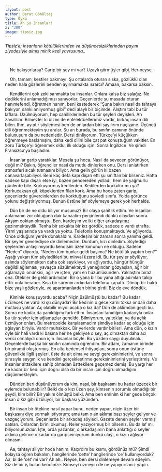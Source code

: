 ```yaml
---
layout: post
author: Berat Gönültaş
type: Öykü
title: Ah Şu İnsanlar!
x: "300"
image: tipsiz.jpg
---
```



_Tipsiz’e; insanların kötülüklerinden ve düşüncesizliklerinden payını ziyadesiyle almış minik kedi yavrusuna.._


<br/>

&nbsp;&nbsp;&nbsp;&nbsp;Ne bakıyorlarsa? Garip bir şey mi var? Uzaylı görmüşler gibi. Her neyse.

&nbsp;&nbsp;&nbsp;&nbsp;Oh, tamam, kestiler bakmayı. Şu ortalarda oturan sıska, gözlüklü olan neden hala gözlerini benden ayırmamakta ısrarcı? Amaan, bakarsa baksın.

&nbsp;&nbsp;&nbsp;&nbsp;Kendilerini çok zeki sanmakta bu insanlar. Onlara kalsa biz salağız. Ne dediklerini anlamadığımızı sanıyorlar. Geçenlerde şu masada oturan hanımefendi, öğretmen hanım, beni kastederek “Şuna bakın nasıl da tahtaya bakıyor, sanki anlıyormuş gibi” dedi alaylı bir biçimde. Alıştım tabi bu tür laflara. Üzülmüyorum, hep cahilliklerinden bu tür şeyleri deyişleri. Ah zavallılar. Bilmezler ki bizim de entelektüellerimiz vardır, birkaç insan dili bilen. Ihm, ayıptır söylemesi ben de onlardan biri sayılırım naçizane. Üçüncü dili öğrenmekteyim şu aralar. Şu an burada, bu sınıfın camının önünde bulunuşum da bu nedenledir. Dersi dinliyorum. Türkçe’yi küçükken öğrenmeye başlamışım, daha kedi dilini bile çat pat konuştuğum vakitler. En zoru Türkçe’yi öğrenmek oldu, ilk olduğu için. Sonra İngilizce. Ve şimdi Fransızca’ya başladım.  

&nbsp;&nbsp;&nbsp;&nbsp;İnsanlar garip yaratıklar. Mesela şu hoca. Nasıl da sevecen görünüyor, değil mi? Bakın, öğrenciler nasıl da mutlu dinlerken onu. Dersi anlatırken atmosferi sıcak tutmasını biliyor. Ama gelin görün ki bazen canavarlaşabiliyor. Beni kaç defa kapı dışarı etti şu sınıftan bir bilseniz. Hatta sadece kapı dışarı etse iyi, bazen pencereden yolladı, hem de yağmurlu günlerde bile.  Korkuyormuş kedilerden. Kedilerden korkulur mu ya? Korkucaksan git, köpeklerden filan kork. Ama bu hoca zaten garip, geçenlerde güvercinlerden de korktuğunu söyledi sınıfa. Yolda görünce yolunu değiştiriyormuş. Bunun üstüne laf söylemeye gerek yok herhalde.  

&nbsp;&nbsp;&nbsp;&nbsp;Dün bir de ne oldu biliyor musunuz? Bir olaya şahitlik ettim. Ve insanları anlamanın zor olduğuna dair kanaatim perçinlendi dünkü olaydan sonra. Akşam çoktan olmuştu. Ben, kardeşim ve iki diğer arkadaşımız gezinmekteydik. Tenha bir sokakta bir kız gördük, sadece o vardı etrafta. Yirmi yaşlarında ya vardı ya yoktu. Telefonla konuşmaktaydı. Ve ağlıyordu. Önce olduğum yerde donakaldım. Kardeşim bir zaman sonra yanıma geldi. Bir şeyler gevelediyse de dinlemedim. Durdum, kızı dinledim. Söylediği şeylerden anlaşılmıyordu kendisini üzen konunun ne olduğu. Sadece “Neden” diyordu, “Neden tüm bunlar geldi başıma? Ne kötülük yaptım ben?” Aşağı yukarı tüm söyledikleri bu minval üzere idi. Bu tür şeyler söylüyor, aslında söylemekten daha çok sayıklıyor, ve ağlıyordu, hüngür hüngür değildi ağlaması; yavaşça süzülmekteydi yanağından gözyaşları, ağır bir ağlamaydı onunkisi, ağır ve içten, yani en hüzünlüsünden. Yaklaştım biraz ona. Ötekiler de geldi ardımdan. Bir o yana bir bu yana attığı adımları takip ettik onla beraber. Kısa bir sürenin ardından telefonu kapattı. Dönüp bir baktı bize yaşlı gözleriyle, ve apartmanlardan birine girdi. Biz de eve döndük.  

&nbsp;&nbsp;&nbsp;&nbsp;Kiminle konuşuyordu acaba? Niçin üzülmüştü bu kadar? Bu kadar üzülecek ne vardı ki şu dünyada? Bir kedinin o gece karnı toksa ondan daha mutlusu yoktur. Aç olabilir miydi acaba o kız da? Dün de aklımdan geçti bu. Sonra ne kadar da yanıldığımı fark ettim. İnsanları tanıdığım kadarıyla onlar bu tür şeyler için ağlamazlar genelde. Bilmiyorum, ya toklar, ya da açlık üzmüyor onları. Bu metropolde karşılaşmadım şimdiye kadar aç olduğu için ağlayan biriyle. Vardır muhakkak. Bir yerlerde vardır birileri. Ama dün, o kızın öyle bir hali vardı ki başına her ne geldiyse o şey, aç olmaktan daha acı verici olmalıydı onun için. İnsanlar böyle. Bu yüzden saygı duyulmalı. Geçenlerde başka bir sınıfın camında öğrendim. Bir adam, zamanın birinde bir piramit oluşturmuş. En alta bedensel ihtiyaçları, sonra onun üstüne güvenlikle ilgili şeyleri, üste de  ait olma ve sevgi gereksinimlerini, ve sonra sırasıyla saygınlık ve kendini gerçekleştirme gereksinimlerini yerleştirmiş. Ve insanlar alttakilere sahip olmadan üsttekilere geçemez demiş. Bu yargı her ne kadar bir kedi için doğru olsa da bir insan için doğru olmadığını düşünmekteyim.  

&nbsp;&nbsp;&nbsp;&nbsp;Dünden beri düşünüyorum da kim, nasıl, bir başkasını bu kadar üzecek bir eylemde bulunabilir? Belki de o kızı üzen şey, kimsenin sorumlu olmadığı bir şeydi, kim bilir? Bir yakını ölmüştü belki. Ama ben eminim ki her gece birçok insan o kız gibi üzülüyor, bir başkası yüzünden.  

&nbsp;&nbsp;&nbsp;&nbsp;Bir insan bir ötekine nasıl yapar bunu, neden yapar, niçin üzer bir başkasını diye sormak istiyorum; ama tam o an aklıma bazı şeyler geliyor ve vazgeçiyorum. Geçenlerde bir arkadaş söyledi. Gazete denen şeyler varmış satılan. Onlardan birini okumuş. Neler yazıyormuş bir bilseniz. Bu da laf mı, biliyorsunuzdur. İşte, orda yazanlar, o arkadaşımın bana anlattığı o şeyler aklıma gelince o kadar da garipsemiyorum dünkü olayı, o kızın ağlıyor olmasını.  

&nbsp;&nbsp;&nbsp;&nbsp;Aa, tahtayı siliyor hoca hanım. Kaçırdım bu kısmı, gördünüz mü? Şimdi kolaysa öğren bakalım, hangilerinde ‘cette’ hangilerinde ‘ce’ kullanıyorduk? Aa, bi de ‘cet’ mi var? Ah ah.. Neyse, ben dersi dinlemeye devam edeyim. Siz de bir iş bulun kendinize. Kimseyi üzmeyin de ne yapıyorsanız yapın.
